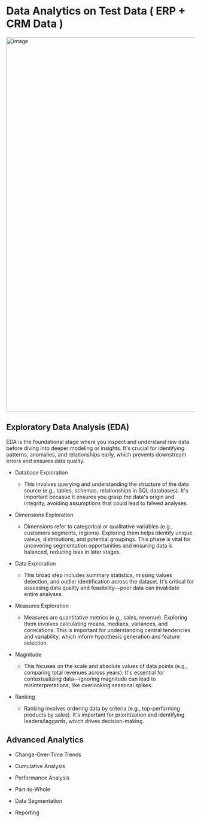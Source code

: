 # Data Analytics on Test Data ( ERP + CRM Data )

<img width="1600" height="1000" alt="image" src="https://github.com/user-attachments/assets/ffc7daa2-4d69-47f2-a4c1-53b125f00a57" />

## Exploratory Data Analysis (EDA)

EDA is the foundational stage where you inspect and understand raw data before diving into deeper modeling or insights. It's crucial for identifying patterns, anomalies, and relationships early, which prevents downstream errors and ensures data quality.

  - Database Exploration

    - This involves querying and understanding the structure of the data source (e.g., tables, schemas, relationships in SQL databases). It's important becasue it ensures you grasp the data's origin and integrity, avoiding assumptions that could lead to falwed analyses.
  
  - Dimensions Exploration

    - Dimensions refer to categorical or qualitative variables (e.g., customers segments, regions). Exploring them helps identify unique valeus, distributions, and potential groupings. This phase is vital for uncovering segmentation opportunities and ensuring data is balanced, reducing bias in later stages.
   
  - Data Exploration

    - This broad step includes summary statistics, missing values detection, and outlier identification across the dataset. It's critical for assessing data quality and feasibility—poor data can invalidate entire analyses.
   
  - Measures Exploration

    - Measures are quantitative metrics (e.g., sales, revenue). Exploring them involves calculating means, medians, variances, and correlations. This is important for understanding central tendencies and variability, which inform hypothesis generation and feature selection.
   
  - Magnitude

    - This focuses on the scale and absolute values of data points (e.g., comparing total revenues across years). It's essential for contextualizing data—ignoring magnitude can lead to misinterpretations, like overlooking seasonal spikes.
  
  - Ranking

    - Ranking involves ordering data by criteria (e.g., top-performing products by sales). It's important for prioritization and identifying leaders/laggards, which drives decision-making.
   

## Advanced Analytics

  - Change-Over-Time Trends
  
  - Cumulative Analysis
  
  - Performance Analysis
  
  - Part-to-Whole
  
  - Data Segmentation
  
  - Reporting
